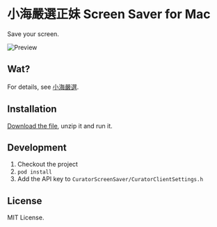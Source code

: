 # 小海嚴選正妹 Screen Saver for Mac

Save your screen.

![Preview](http://f.cl.ly/items/3Z0V3H30061L3L0C0945/%E7%85%A7%E7%89%87.JPG)

## Wat?

For details, see [小海嚴選](http://curator.im/).

## Installation

[Download the file](http://cl.ly/1w362J3X230O), unzip it and run it.

## Development

1. Checkout the project
2. ``pod install``
3. Add the API key to ``CuratorScreenSaver/CuratorClientSettings.h``

## License

MIT License.